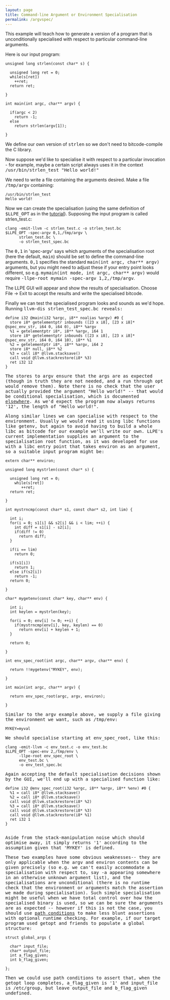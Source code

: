 ```yaml
---
layout: page
title: Command-line Argument or Environment Specialisation
permalink: /argvspec/
---
```


This example will teach how to generate a version of a program that is unconditionally specialised with respect to particular command-line arguments.

Here is our input program:

```
unsigned long strlen(const char* s) {

  unsigned long ret = 0;
  while(s[ret])
    ++ret;
  return ret;

}

int main(int argc, char** argv) {

  if(argc < 2)
    return -1;
  else
    return strlen(argv[1]);

}
```

We define our own version of <tt>strlen</tt> so we don't need to bitcode-compile the C library.

Now suppose we'd like to specialise it with respect to a particular invocation - for example, maybe a certain script always uses it in the context <tt>/usr/bin/strlen_test "Hello world!"</tt>

We need to write a file containing the arguments desired. Make a file <tt>/tmp/argv</tt> containing:

```
/usr/bin/strlen_test
Hello world!
```

Now we can create the specialisation (using the same definition of <tt>$LLPE_OPT</tt> as in the [tutorial](/tutorial/)). Supposing the input program is called strlen_test.c:

```
clang -emit-llvm -c strlen_test.c -o strlen_test.bc
$LLPE_OPT -spec-argv 0,1,/tmp/argv \
	  strlen_test.bc \
	  -o strlen_test_spec.bc
```

The <tt>0,1</tt> in 'spec-argv' says which arguments of the specialisation root (here the default, <tt>main</tt>) should be set to define the command-line arguments. <tt>0,1</tt> specifies the standard <tt>main(int argc, char** argv)</tt> arguments, but you might need to adjust these if your entry point looks different, so e.g. <tt>mymain(int mode, int argc, char** argv)</tt> would require <tt>-llpe-root mymain -spec-argv 1,2,/tmp/argv</tt>.

The LLPE GUI will appear and show the results of specialisation. Choose File -> Exit to accept the results and write the specialised bitcode.

Finally we can test the specialised program looks and sounds as we'd hope. Running <tt>llvm-dis strlen_test_spec.bc reveals:

```
define i32 @main(i32 %argc, i8** noalias %argv) #0 {
  store i8* getelementptr inbounds ([23 x i8], [23 x i8]* @spec_env_str, i64 0, i64 0), i8** %argv
  %1 = getelementptr i8*, i8** %argv, i64 1
  store i8* getelementptr inbounds ([23 x i8], [23 x i8]* @spec_env_str, i64 0, i64 10), i8** %1
  %2 = getelementptr i8*, i8** %argv, i64 2
  store i8* null, i8** %2
  %3 = call i8* @llvm.stacksave()
  call void @llvm.stackrestore(i8* %3)
  ret i32 12
}
```

The stores to <tt>argv</tt> ensure that the args are as expected (though in truth they are not needed, and a run through <tt>opt</tt> would remove them). Note there is no check that the user actually provided the argument "Hello world!" -- that would be conditional specialisation, which is documented [elsewhere](/conditionalspec/). As we'd expect the program now always returns '12', the length of "Hello world!".

Along similar lines we can specialise with respect to the environment. Usually we would read it using libc functions like <tt>getenv</tt>, but again to avoid having to build a whole libc as bitcode for our example we'll write our own. LLPE's current implementation supplies an argument to the specialisation root function, as it was developed for use with a libc entry point that takes <tt>environ</tt> as an argument, so a suitable input program might be:

```
extern char** environ;

unsigned long mystrlen(const char* s) {

  unsigned long ret = 0;
    while(s[ret])
       ++ret;
  return ret;

}

int mystrncmp(const char* s1, const char* s2, int lim) {

  int i;
  for(i = 0; s1[i] && s2[i] && i < lim; ++i) {
    int diff = s1[i] - s2[i];
    if(diff != 0)
      return diff;
  }

  if(i == lim)
    return 0;

  if(s1[i])
    return 1;
  else if(s2[i])
    return -1;
  return 0;

}

char* mygetenv(const char* key, char** env) {

  int i;
  int keylen = mystrlen(key);

  for(i = 0; env[i] != 0; ++i) {
    if(mystrncmp(env[i], key, keylen) == 0)
      return env[i] + keylen + 1;
  }

  return 0;

}

int env_spec_root(int argc, char** argv, char** env) {

  return !!mygetenv("MYKEY", env);

}

int main(int argc, char** argv) {

  return env_spec_root(argc, argv, environ);

}
```

Similar to the argv example above, we supply a file giving the environment we want, such as <tt>/tmp/env</tt>:

```
MYKEY=myval
```

We should specialise starting at <tt>env_spec_root</tt>, like this:

```
clang -emit-llvm -c env_test.c -o env_test.bc
$LLPE_OPT -spec-env 2,/tmp/env \
	  -llpe-root env_spec_root \
	  env_test.bc \
	  -o env_test_spec.bc
```

Again accepting the default specialisation decisions shown by the GUI, we'll end up with a specialised function like:

```
define i32 @env_spec_root(i32 %argc, i8** %argv, i8** %env) #0 {
  %1 = call i8* @llvm.stacksave()
  %2 = call i8* @llvm.stacksave()
  call void @llvm.stackrestore(i8* %2)
  %3 = call i8* @llvm.stacksave()
  call void @llvm.stackrestore(i8* %3)
  call void @llvm.stackrestore(i8* %1)
  ret i32 1
}
	      
```

Aside from the stack-manipulation noise which should optimise away, it simply returns '1' according to the assumption given that 'MYKEY' is defined.

These two examples have some obvious weaknesses-- they are only applicable when the <tt>argv</tt> and <tt>environ</tt> contents can be given precisely (so e.g. we can't easily accommodate a specialisation with respect to, say <tt>-a</tt> appearing somewhere in an otherwise unknown argument list), and the specialisations are unconditional (there is no runtime check that the environment or arguments match the assertion we made during specialisation). Such simple specialisation might be useful when we have total control over how the specialised binary is used, so we can be sure the arguments are as expected -- however if this is not the case, you should use [path conditions](/conditionalspec/) to make less blunt assertions with optional runtime checking. For example, if our target program used <tt>getopt</tt> and friends to populate a global structure:

```
struct global_args {

  char* input_file;
  char* output_file;
  int a_flag_given;
  int b_flag_given;
  
};
```

Then we could use path conditions to assert that, when the getopt loop completes, <tt>a_flag_given</tt> is '1' and <tt>input_file</tt> is <tt>/etc/group</tt>, but leave <tt>output_file</tt> and <tt>b_flag_given</tt> undefined.